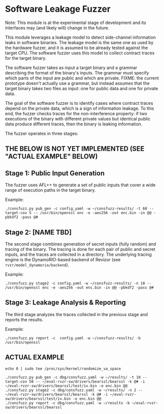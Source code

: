 # Software Leakage Fuzzer

Note: This module is at the experimental stage of development and its interfaces
        may (and likely will) change in the future.

This module leverages a leakage model to detect side-channel information leaks
in software binaries. The leakage model is the same one as used by the hardware fuzzer,
and it is assumed to be already tested against the target CPU. The software fuzzer uses
this model to collect contract traces for the target binary.

The software fuzzer takes as input a target binary and a grammar describing the format of
the binary's inputs. The grammar must specify which parts of the input are public and which
are private.
FIXME: the current prototype doesn't actually use a grammar, but instead assumes
that the target binary takes two files as input: one for public data and one for private data.

The goal of the software fuzzer is to identify cases where contract traces depend on
the private data, which is a sign of information leakage. To this end, the fuzzer checks
traces for the non-interference property: if two executions of the binary with different
private values but identical public data produce different traces, then the binary is
leaking information.

The fuzzer operates in three stages:

## THE BELOW IS NOT YET IMPLEMENTED (SEE "ACTUAL EXAMPLE" BELOW)

## Stage 1: Public Input Generation

The fuzzer uses AFL++ to generate a set of public inputs that cover a wide range of execution paths
in the target binary.

Example:
```
./consfuzz.py pub_gen -c config.yaml -w ~/consfuzz-results/ -t 60 --target-cov 5 -- /usr/bin/openssl enc -e -aes256 -out enc.bin -in @@ -pbkdf2 -pass @#
```

## Stage 2: [NAME TBD]

The second stage combines generation of secret inputs (fully random) and tracing of the binary.
The tracing is done for each pair of public and secret inputs, and the traces are
collected in a directory. The underlying tracing engine is the DynamoRIO-based backend of Revizor
(see `rvzr/model_dynamorio/backend`).

Example:
```
./consfuzz.py stage2 -c config.yaml -w ~/consfuzz-results/ -n 10 -- /usr/bin/openssl enc -e -aes256 -out enc.bin -in @@ -pbkdf2 -pass @#
```

## Stage 3: Leakage Analysis & Reporting

The third stage analyzes the traces collected in the previous stage and reports
the results.

Example:
```
./consfuzz.py report -c  config.yaml -w ~/consfuzz-results/ -b /usr/bin/openssl
```


## ACTUAL EXAMPLE

```
echo 0 | sudo tee /proc/sys/kernel/randomize_va_space

./consfuzz.py pub_gen -c dbg/consfuzz.yaml -w ~/results/ -t 10 --target-cov 50 -- ~/eval-rvzr-sw/drivers/bearssl/bearssl -k @# -i ~/eval-rvzr-sw/drivers/bearssl/test/iv.bin -o enc.bin @@
./consfuzz.py stage2 -c dbg/consfuzz.yaml -w ~/results/ -n 2 -- ~/eval-rvzr-sw/drivers/bearssl/bearssl -k @# -i ~/eval-rvzr-sw/drivers/bearssl/test/iv.bin -o enc.bin @@
./consfuzz.py report -c dbg/consfuzz.yaml -w ~/results -b ~/eval-rvzr-sw/drivers/bearssl/bearssl
```
